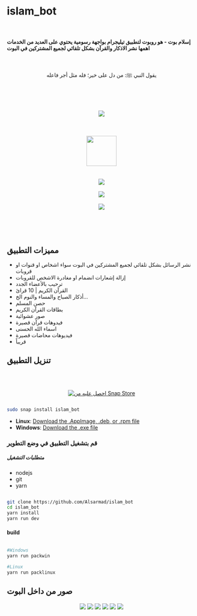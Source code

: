 # islam_bot

<br>

#### إسلام بوت - هو روبوت لتطبيق تيليجرام بواجهة رسومية يحتوي على العديد من الخدمات اهمها نشر الاذكار والقرآن بشكل تلقائي لجميع المشتركين في البوت

<br>

<p align="center">
   يقول النبي ﷺ: من دل على خير؛ فله مثل أجر فاعله
</p>

<br><br><br>


<p align="center">
  <img align="center" src="/github/1.png"> <br><br><br><br>
  <img align="center" src="/github/logo.png" width="80px"> <br><br><br>
  <img align="center" src="/github/2.png"> <br><br>
  <img align="center" src="/github/3.png"> <br><br>
  <img align="center" src="/github/4.png"> <br><br>
</p>


<br><br>

## مميزات التطبيق

- نشر الرسائل بشكل تلقائي لجميع المشتركين في البوت سواء اشخاص او قنوات او قروبات
- إزالة إشعارات انضمام او مغادرة الاشخص للقروبات
- ترحيب بالأعضاء الجدد
- القرآن الكريم | 10 قرائ
- أذكار الصباح والمساء والنوم الخ...
- حصن المسلم 
- بطاقات القرآن الكريم 
- صور عشوائية 
- فيدوهات قرآن قصيرة 
- اسماء الله الحسنى 
- فيديوهات محاضات قصيرة 
- قريباً


## تنزيل التطبيق

<br><br>

<p align="center">
  <a href="https://snapcraft.io/islam-bot">
     <img alt="احصل عليه من Snap Store" src="https://snapcraft.io/static/images/badges/ar/snap-store-black.svg"/>
  </a>

  ```bash
  
  sudo snap install islam_bot 
  
  ```
</p>

- **Linux**: [Download the .AppImage, .deb, or .rpm file](https://github.com/Alsarmad/islam_bot/releases/latest)
- **Windows**: [Download the .exe file](https://github.com/Alsarmad/islam_bot/releases/latest)

### قم  بتشغيل التطبيق في وضع التطوير 

##### متطلبات التشغيل 
- nodejs
- git 
- yarn


```bash

git clone https://github.com/Alsarmad/islam_bot
cd islam_bot
yarn install
yarn run dev

```

#### build 

```bash

#Windows
yarn run packwin

#Linux
yarn run packlinux


```


## صور من داخل البوت

<p align="center">
  <img align="center" src="/github/5.jpg">
  <img align="center" src="/github/6.jpg">
  <img align="center" src="/github/7.jpg">
  <img align="center" src="/github/8.jpg">
  <img align="center" src="/github/9.jpg">
  <img align="center" src="/github/10.jpg">
</p>
